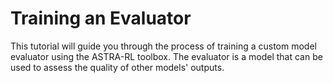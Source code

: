 # Training an Evaluator

This tutorial will guide you through the process of training a custom model evaluator using the ASTRA-RL toolbox. The evaluator is a model that can be used to assess the quality of other models' outputs.